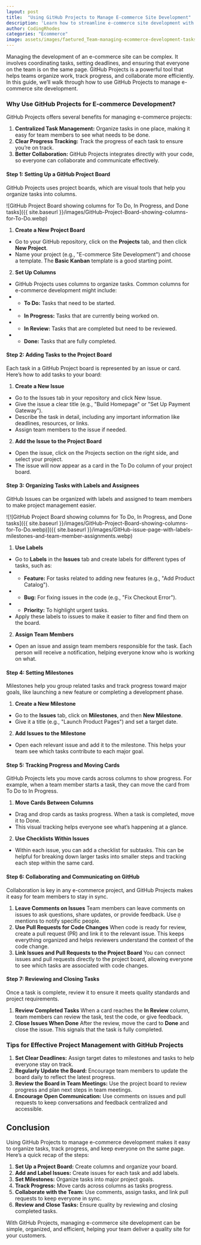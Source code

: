```yaml
---
layout: post
title:  "Using GitHub Projects to Manage E-commerce Site Development"
description: 'Learn how to streamline e-commerce site development with GitHub Projects, enabling effective task management, team collaboration, and project tracking.'
author: CodingRhodes
categories: "Ecommerce"
image: assets/images/faetured_Team-managing-ecommerce-development-tasks-using-GitHub-Projects.webp
---
```

Managing the development of an e-commerce site can be complex. It involves coordinating tasks, setting deadlines, and ensuring that everyone on the team is on the same page. GitHub Projects is a powerful tool that helps teams organize work, track progress, and collaborate more efficiently. In this guide, we’ll walk through how to use GitHub Projects to manage e-commerce site development.

### Why Use GitHub Projects for E-commerce Development?
GitHub Projects offers several benefits for managing e-commerce projects:

1. **Centralized Task Management:** Organize tasks in one place, making it easy for team members to see what needs to be done.
2. **Clear Progress Tracking:** Track the progress of each task to ensure you’re on track.
3. **Better Collaboration:** GitHub Projects integrates directly with your code, so everyone can collaborate and communicate effectively.

#### Step 1: Setting Up a GitHub Project Board
GitHub Projects uses project boards, which are visual tools that help you organize tasks into columns.

![GitHub Project Board showing columns for To Do, In Progress, and Done tasks]({{ site.baseurl }}/images/GitHub-Project-Board-showing-columns-for-To-Do.webp)

1. **Create a New Project Board**
+ Go to your GitHub repository, click on the **Projects** tab, and then click **New Project**.
+ Name your project (e.g., "E-commerce Site Development") and choose a template. The **Basic Kanban** template is a good starting point.
2. **Set Up Columns**
+ GitHub Projects uses columns to organize tasks. Common columns for e-commerce development might include:
+ + **To Do:** Tasks that need to be started.
+ + **In Progress:** Tasks that are currently being worked on.
+ + **In Review:** Tasks that are completed but need to be reviewed.
+ + **Done:** Tasks that are fully completed.

#### Step 2: Adding Tasks to the Project Board
Each task in a GitHub Project board is represented by an issue or card. Here’s how to add tasks to your board:

1. **Create a New Issue**
+ Go to the Issues tab in your repository and click New Issue.
+ Give the issue a clear title (e.g., "Build Homepage" or "Set Up Payment Gateway").
+ Describe the task in detail, including any important information like deadlines, resources, or links.
+ Assign team members to the issue if needed.
2. **Add the Issue to the Project Board**
+ Open the issue, click on the Projects section on the right side, and select your project.
+ The issue will now appear as a card in the To Do column of your project board.

#### Step 3: Organizing Tasks with Labels and Assignees
GitHub Issues can be organized with labels and assigned to team members to make project management easier.

![![GitHub Project Board showing columns for To Do, In Progress, and Done tasks]({{ site.baseurl }}/images/GitHub-Project-Board-showing-columns-for-To-Do.webp)]({{ site.baseurl }}/images/GitHub-issue-page-with-labels-milestones-and-team-member-assignments.webp)

1. **Use Labels**
+ Go to **Labels** in the **Issues** tab and create labels for different types of tasks, such as:
+ + **Feature:** For tasks related to adding new features (e.g., "Add Product Catalog").
+ + **Bug:** For fixing issues in the code (e.g., "Fix Checkout Error").
+ + **Priority:** To highlight urgent tasks.
+ Apply these labels to issues to make it easier to filter and find them on the board.
2. **Assign Team Members**
+ Open an issue and assign team members responsible for the task. Each person will receive a notification, helping everyone know who is working on what.

#### Step 4: Setting Milestones
Milestones help you group related tasks and track progress toward major goals, like launching a new feature or completing a development phase.

1. **Create a New Milestone**
+ Go to the **Issues** tab, click on **Milestones**, and then **New Milestone**.
+ Give it a title (e.g., "Launch Product Pages") and set a target date.
2. **Add Issues to the Milestone**
+ Open each relevant issue and add it to the milestone. This helps your team see which tasks contribute to each major goal.

#### Step 5: Tracking Progress and Moving Cards
GitHub Projects lets you move cards across columns to show progress. For example, when a team member starts a task, they can move the card from To Do to In Progress.

1. **Move Cards Between Columns**
+ Drag and drop cards as tasks progress. When a task is completed, move it to Done.
+ This visual tracking helps everyone see what’s happening at a glance.
2. **Use Checklists Within Issues**
+ Within each issue, you can add a checklist for subtasks. This can be helpful for breaking down larger tasks into smaller steps and tracking each step within the same card.

#### Step 6: Collaborating and Communicating on GitHub
Collaboration is key in any e-commerce project, and GitHub Projects makes it easy for team members to stay in sync.

1. **Leave Comments on Issues**
Team members can leave comments on issues to ask questions, share updates, or provide feedback.
Use `@` mentions to notify specific people.
2. **Use Pull Requests for Code Changes**
When code is ready for review, create a pull request (PR) and link it to the relevant issue. This keeps everything organized and helps reviewers understand the context of the code change.
3. **Link Issues and Pull Requests to the Project Board**
You can connect issues and pull requests directly to the project board, allowing everyone to see which tasks are associated with code changes.

#### Step 7: Reviewing and Closing Tasks
Once a task is complete, review it to ensure it meets quality standards and project requirements.

1. **Review Completed Tasks**
When a card reaches the **In Review** column, team members can review the task, test the code, or give feedback.
2. **Close Issues When Done**
After the review, move the card to **Done** and close the issue. This signals that the task is fully completed.

### Tips for Effective Project Management with GitHub Projects
1. **Set Clear Deadlines:** Assign target dates to milestones and tasks to help everyone stay on track.
2. **Regularly Update the Board:** Encourage team members to update the board daily to reflect the latest progress.
3. **Review the Board in Team Meetings:** Use the project board to review progress and plan next steps in team meetings.
4. **Encourage Open Communication:** Use comments on issues and pull requests to keep conversations and feedback centralized and accessible.

## Conclusion
Using GitHub Projects to manage e-commerce development makes it easy to organize tasks, track progress, and keep everyone on the same page. Here’s a quick recap of the steps:

1. **Set Up a Project Board:** Create columns and organize your board.
2. **Add and Label Issues:** Create issues for each task and add labels.
3. **Set Milestones:** Organize tasks into major project goals.
4. **Track Progress:** Move cards across columns as tasks progress.
5. **Collaborate with the Team:** Use comments, assign tasks, and link pull requests to keep everyone in sync.
6. **Review and Close Tasks:** Ensure quality by reviewing and closing completed tasks.

With GitHub Projects, managing e-commerce site development can be simple, organized, and efficient, helping your team deliver a quality site for your customers.
